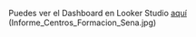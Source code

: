 Puedes ver el Dashboard en Looker Studio [aquí](https://lookerstudio.google.com/s/oTCrJyBHBCM)
(Informe_Centros_Formacion_Sena.jpg)
